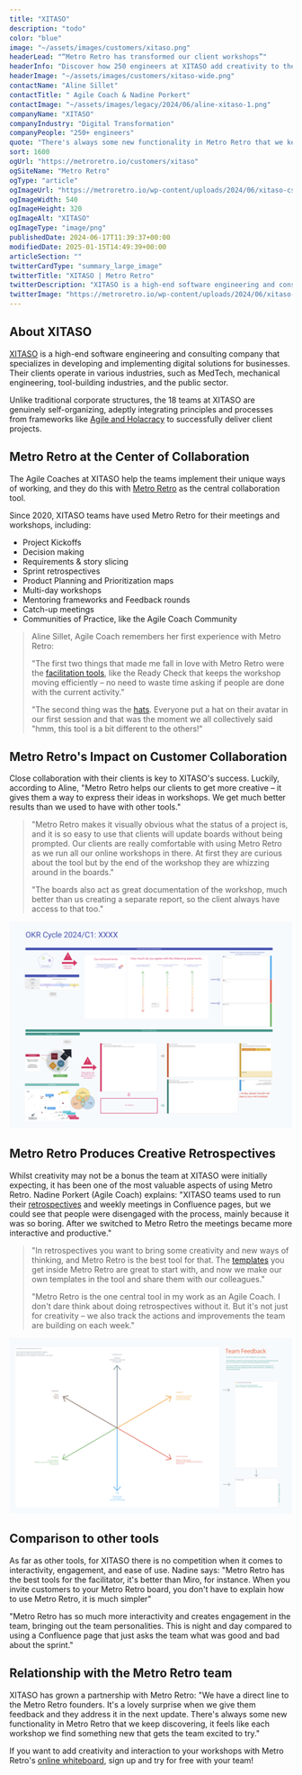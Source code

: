 ```yaml
---
title: "XITASO"
description: "todo"
color: "blue"
image: "~/assets/images/customers/xitaso.png"
headerLead: "“Metro Retro has transformed our client workshops”"
headerInfo: "Discover how 250 engineers at XITASO add creativity to their client collaboration with Metro Retro."
headerImage: "~/assets/images/customers/xitaso-wide.png"
contactName: "Aline Sillet"
contactTitle: " Agile Coach & Nadine Porkert"
contactImage: "~/assets/images/legacy/2024/06/aline-xitaso-1.png"
companyName: "XITASO"
companyIndustry: "Digital Transformation"
companyPeople: "250+ engineers"
quote: "There's always some new functionality in Metro Retro that we keep discovering, it feels like each workshop we find something new that gets the team excited to try."
sort: 1600
ogUrl: "https://metroretro.io/customers/xitaso"
ogSiteName: "Metro Retro"
ogType: "article"
ogImageUrl: "https://metroretro.io/wp-content/uploads/2024/06/xitaso-cs-2.png"
ogImageWidth: 540
ogImageHeight: 320
ogImageAlt: "XITASO"
ogImageType: "image/png"
publishedDate: 2024-06-17T11:39:37+00:00
modifiedDate: 2025-01-15T14:49:39+00:00
articleSection: ""
twitterCardType: "summary_large_image"
twitterTitle: "XITASO | Metro Retro"
twitterDescription: "XITASO is a high-end software engineering and consulting company that specializes in developing and implementing digital solutions for businesses. Their"
twitterImage: "https://metroretro.io/wp-content/uploads/2024/06/xitaso-cs-2.png"
---
```


## About XITASO

[XITASO](https://xitaso.com/) is a high-end software engineering and consulting company that specializes in developing and implementing digital solutions for businesses. Their clients operate in various industries, such as MedTech, mechanical engineering, tool-building industries, and the public sector.

Unlike traditional corporate structures, the 18 teams at XITASO are genuinely self-organizing, adeptly integrating principles and processes from frameworks like [Agile and Holacracy](https://xitaso.com/en/services/agile-consulting/) to successfully deliver client projects.

## Metro Retro at the Center of Collaboration

The Agile Coaches at XITASO help the teams implement their unique ways of working, and they do this with [Metro Retro](https://metroretro.io/) as the central collaboration tool.

Since 2020, XITASO teams have used Metro Retro for their meetings and workshops, including:

- Project Kickoffs
- Decision making
- Requirements & story slicing
- Sprint retrospectives
- Product Planning and Prioritization maps
- Multi-day workshops
- Mentoring frameworks and Feedback rounds
- Catch-up meetings
- Communities of Practice, like the Agile Coach Community

> Aline Sillet, Agile Coach remembers her first experience with Metro Retro:
>
> "The first two things that made me fall in love with Metro Retro were the [facilitation tools](/features/facilitation), like the Ready Check that keeps the workshop moving efficiently – no need to waste time asking if people are done with the current activity."
>
> "The second thing was the [hats](https://www.youtube.com/watch?v=qTPzclwlM7Y). Everyone put a hat on their avatar in our first session and that was the moment we all collectively said "hmm, this tool is a bit different to the others!"

## Metro Retro's Impact on Customer Collaboration

Close collaboration with their clients is key to XITASO's success. Luckily, according to Aline, "Metro Retro helps our clients to get more creative – it gives them a way to express their ideas in workshops. We get much better results than we used to have with other tools."

> "Metro Retro makes it visually obvious what the status of a project is, and it is so easy to use that clients will update boards without being prompted. Our clients are really comfortable with using Metro Retro as we run all our online workshops in there. At first they are curious about the tool but by the end of the workshop they are whizzing around in the boards."
>
> "The boards also act as great documentation of the workshop, much better than us creating a separate report, so the client always have access to that too."

![](../../assets/images/legacy/2024/06/Screenshot-2024-06-14-at-09.50.41.png)

## Metro Retro Produces Creative Retrospectives

Whilst creativity may not be a bonus the team at XITASO were initially expecting, it has been one of the most valuable aspects of using Metro Retro. Nadine Porkert (Agile Coach) explains: "XITASO teams used to run their [retrospectives](/agile-retrospectives) and weekly meetings in Confluence pages, but we could see that people were disengaged with the process, mainly because it was so boring. After we switched to Metro Retro the meetings became more interactive and productive."

> "In retrospectives you want to bring some creativity and new ways of thinking, and Metro Retro is the best tool for that. The [templates](https://metroretro.io/templates) you get inside Metro Retro are great to start with, and now we make our own templates in the tool and share them with our colleagues."
>
> "Metro Retro is the one central tool in my work as an Agile Coach. I don't dare think about doing retrospectives without it. But it's not just for creativity – we also track the actions and improvements the team are building on each week."

![](../../assets/images/legacy/2024/06/Screenshot-2024-06-14-at-09.50.14-1024x634.png)

## Comparison to other tools

As far as other tools, for XITASO there is no competition when it comes to interactivity, engagement, and ease of use. Nadine says: "Metro Retro has the best tools for the facilitator, it's better than Miro, for instance. When you invite customers to your Metro Retro board, you don't have to explain how to use Metro Retro, it is much simpler"

"Metro Retro has so much more interactivity and creates engagement in the team, bringing out the team personalities. This is night and day compared to using a Confluence page that just asks the team what was good and bad about the sprint."

## Relationship with the Metro Retro team

XITASO has grown a partnership with Metro Retro: "We have a direct line to the Metro Retro founders. It's a lovely surprise when we give them feedback and they address it in the next update. There's always some new functionality in Metro Retro that we keep discovering, it feels like each workshop we find something new that gets the team excited to try."

If you want to add creativity and interaction to your workshops with Metro Retro's [online whiteboard](/online-whiteboard-for-agile-teams), sign up and try for free with your team!
